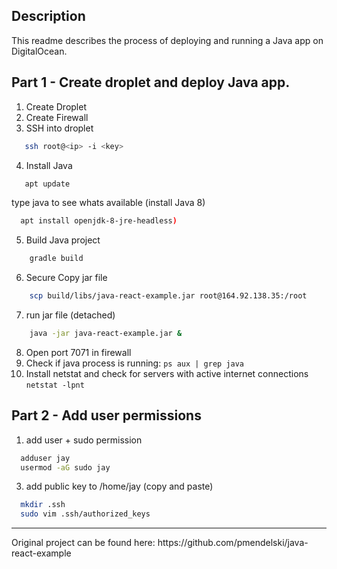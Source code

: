## Description
This readme describes the process of deploying and running a Java app on DigitalOcean.
## Part 1 - Create droplet and deploy Java app.

1. Create Droplet
2. Create Firewall
3. SSH into droplet
```sh 
   ssh root@<ip> -i <key>
```
4. Install Java
```sh 
   apt update 
```
type java to see whats available (install Java 8)
```sh 
  apt install openjdk-8-jre-headless)
```
5. Build Java project
```sh
    gradle build
```
6. Secure Copy jar file
```sh 
    scp build/libs/java-react-example.jar root@164.92.138.35:/root
```
7. run jar file (detached)
```sh 
    java -jar java-react-example.jar & 
```
8. Open port 7071 in firewall
9. Check if java process is running: ``` ps aux | grep java ```
10. Install netstat and check for servers with active internet connections
    ```netstat -lpnt```

## Part 2 - Add user permissions
1. add user + sudo permission
```sh
  adduser jay
  usermod -aG sudo jay
```
3. add public key to /home/jay (copy and paste)
```sh 
  mkdir .ssh
  sudo vim .ssh/authorized_keys
```

<hr/>
Original project can be found here: https://github.com/pmendelski/java-react-example 
